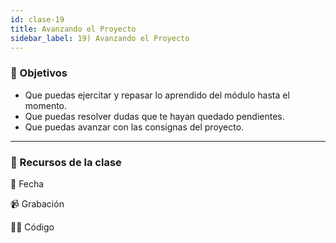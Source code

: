 ```yaml
---
id: clase-19
title: Avanzando el Proyecto
sidebar_label: 19) Avanzando el Proyecto
---
```


### 🏁 Objetivos

- Que puedas ejercitar y repasar lo aprendido del módulo hasta el momento.
- Que puedas resolver dudas que te hayan quedado pendientes.
- Que puedas avanzar con las consignas del proyecto.

---

### 🚀 Recursos de la clase

📆 Fecha

📹 Grabación

👩‍💻 Código
